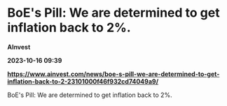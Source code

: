 # BoE's Pill: We are determined to get inflation back to 2%.
**AInvest**

**2023-10-16 09:39**

**https://www.ainvest.com/news/boe-s-pill-we-are-determined-to-get-inflation-back-to-2-23101000f46f932cd74049a9/**

BoE's Pill: We are determined to get inflation back to 2%.